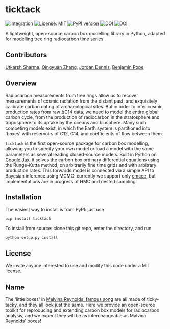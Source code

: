 # ticktack
[![integration](https://github.com/SharmaLlama/ticktack/actions/workflows/tests.yml/badge.svg)](https://github.com/SharmaLlama/ticktack/actions/workflows/tests.yml)
[![License: MIT](https://img.shields.io/badge/License-MIT-yellow.svg)](https://opensource.org/licenses/MIT)
[![PyPI version](https://badge.fury.io/py/ticktack.svg)](https://badge.fury.io/py/ticktack)
[![DOI](https://zenodo.org/badge/386222197.svg)](https://zenodo.org/badge/latestdoi/386222197)
[![DOI](https://joss.theoj.org/papers/10.21105/joss.05084/status.svg)](https://doi.org/10.21105/joss.05084)

A lightweight, open-source carbon box modelling library in Python, adapted for modelling tree ring radiocarbon time series.

## Contributors

[Utkarsh Sharma](https://github.com/SharmaLlama), [Qingyuan Zhang](https://github.com/qingyuanzhang3),  [Jordan Dennis](https://github.com/Jordan-Dennis), [Benjamin Pope](https://github.com/benjaminpope)

## Overview

Radiocarbon measurements from tree rings allow us to recover measurements of cosmic radiation from the distant past, and exquisitely calibrate carbon dating of archaeological sites. But in order to infer cosmic production rates from raw ΔC14 data, we need to model the entire global carbon cycle, from the production of radiocarbon in the stratosphere and troposphere to its uptake by the oceans and biosphere. Many such competing models exist, in which the Earth system is partitioned into 'boxes' with reservoirs of C12, C14, and coefficients of flow between them.

`ticktack` is the first open-source package for carbon box modelling, allowing you to specify your own model or load a model with the same parameters as several leading closed-source models. Built in Python on [Google Jax](https://github.com/google/jax), it solves the carbon box ordinary differential equations using the Runge-Kutta method, on arbitrarily fine time grids and with arbitrary production rates. This forwards model is connected via a simple API to Bayesian inference using MCMC: currently we support only [emcee](https://emcee.readthedocs.io/), but implementations are in progress of HMC and nested sampling.  

## Installation

The easiest way to install is from PyPI: just use

`pip install ticktack`

To install from source: clone this git repo, enter the directory, and run

`python setup.py install`

## License

We invite anyone interested to use and modify this code under a MIT license.

## Name

The 'little boxes' in [Malvina Reynolds' famous song](https://www.youtube.com/watch?v=2_2lGkEU4Xs) are all made of ticky-tacky, and they all look just the same. Here we provide an open-source toolkit for reproducing and extending carbon box models for radiocarbon analysis, and we expect they will be as interchangeable as Malvina Reynolds' boxes!
